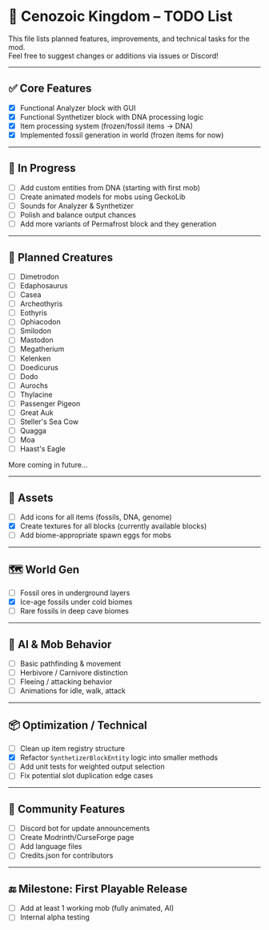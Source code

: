 # 🦣 Cenozoic Kingdom – TODO List

This file lists planned features, improvements, and technical tasks for the mod.  
Feel free to suggest changes or additions via issues or Discord!

---

## ✅ Core Features

- [x] Functional Analyzer block with GUI
- [x] Functional Synthetizer block with DNA processing logic
- [x] Item processing system (frozen/fossil items → DNA)
- [x] Implemented fossil generation in world (frozen items for now)

---

## 🔧 In Progress

- [ ] Add custom entities from DNA (starting with first mob)
- [ ] Create animated models for mobs using GeckoLib
- [ ] Sounds for Analyzer & Synthetizer
- [ ] Polish and balance output chances
- [ ] Add more variants of Permafrost block and they generation

---

## 🧬 Planned Creatures

- [ ] Dimetrodon
- [ ] Edaphosaurus
- [ ] Casea
- [ ] Archeothyris
- [ ] Eothyris
- [ ] Ophiacodon
- [ ] Smilodon
- [ ] Mastodon
- [ ] Megatherium
- [ ] Kelenken
- [ ] Doedicurus
- [ ] Dodo
- [ ] Aurochs
- [ ] Thylacine
- [ ] Passenger Pigeon
- [ ] Great Auk
- [ ] Steller's Sea Cow
- [ ] Quagga
- [ ] Moa
- [ ] Haast's Eagle

More coming in future...

---

## 🎨 Assets

- [ ] Add icons for all items (fossils, DNA, genome)
- [x] Create textures for all blocks (currently available blocks)
- [ ] Add biome-appropriate spawn eggs for mobs

---

## 🗺 World Gen

- [ ] Fossil ores in underground layers
- [x] Ice-age fossils under cold biomes
- [ ] Rare fossils in deep cave biomes

---

## 🧠 AI & Mob Behavior

- [ ] Basic pathfinding & movement
- [ ] Herbivore / Carnivore distinction
- [ ] Fleeing / attacking behavior
- [ ] Animations for idle, walk, attack

---

## 📦 Optimization / Technical

- [ ] Clean up item registry structure
- [x] Refactor `SynthetizerBlockEntity` logic into smaller methods
- [ ] Add unit tests for weighted output selection
- [ ] Fix potential slot duplication edge cases

---

## 📢 Community Features

- [ ] Discord bot for update announcements
- [ ] Create Modrinth/CurseForge page
- [ ] Add language files 
- [ ] Credits.json for contributors

---

## 🔚 Milestone: First Playable Release

- [ ] Add at least 1 working mob (fully animated, AI)
- [ ] Internal alpha testing
